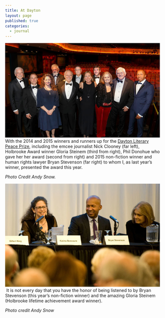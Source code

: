 ```yaml
---
title: At Dayton
layout: page
published: true
categories:
  - journal
---
```


![](/uploads/versions/dlpp20015-9004---x----700-426x---.jpg)With the 2014 and 2015 winners and runners up for the [Dayton Literary Peace Prize](http://daytonliterarypeaceprize.org/), including the emcee journalist Nick Clooney (far left), Holbrooke Award winner Gloria Steinem (third from right), Phil Donohue who gave her her award (second from right) and 2015 non-fiction winner and human rights lawyer Bryan Stevenson (far right) to whom I, as last year’s winner, presented the award this year.

*Photo Credit Andy Snow.*

![](/uploads/versions/dsc3491---x----700-466x---.jpg) It is not every day that you have the honor of being listened to by Bryan Stevenson (this year’s non-fiction winner) and the amazing Gloria Steinem (Holbrooke lifetime achievement award winner).

*Photo credit Andy Snow*